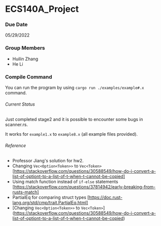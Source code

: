 # ECS140A_Project

### Due Date
05/29/2022

### Group Members
- Huilin Zhang
- He Li

### Compile Command

You can run the program by using `cargo run ./examples/example#.x` command.

###### Current Status

Just completed stage2 and it is possible to encounter some bugs in scanner.rs.

It works for `example1.x` to `example8.x` (all example files provided).

###### Reference

- Professor Jiang's solution for hw2.
- Changing `Vec<Option<Token>>` to `Vec<Token>` [https://stackoverflow.com/questions/30588549/how-do-i-convert-a-list-of-optiont-to-a-list-of-t-when-t-cannot-be-copied]
- Using match function instead of `if-else` statements [https://stackoverflow.com/questions/37814942/early-breaking-from-rusts-match]
- PartialEq for comparing struct types [https://doc.rust-lang.org/std/cmp/trait.PartialEq.html]
- [Changing `Vec<Option<Token>>` to `Vec<Token>`] (https://stackoverflow.com/questions/30588549/how-do-i-convert-a-list-of-optiont-to-a-list-of-t-when-t-cannot-be-copied)
